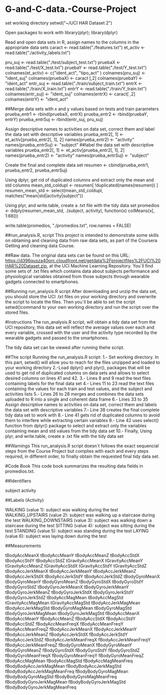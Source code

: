 # G-and-C-data.-Course-Project


set working directory
setwd("~/UCI HAR Dataset 2")

Open packages to work with
library(plyr); library(dplyr)

Read and open data sets in R, assign names to the columns in the appropriate data sets
caract <- read.table("./features.txt")
et_activ <- read.table("./activity_labels.txt")

pru_suj <- read.table("./test/subject_test.txt")
pruebaX <- read.table("./test/X_test.txt")
pruebaY <- read.table("./test/Y_test.txt")
colnames(et_activ) <- c("ident_act", "tipo_act" )
colnames(pru_suj) <- "ident_suj"
colnames(pruebaX) <- caract [,2]
colnames(pruebaY) <- "ident_act"
entr_suj <- read.table("./train/subject_train.txt")
entrX <- read.table("./train/X_train.txt")
entrY <- read.table("./train/Y_train.txt")
colnames(entr_suj) <- "ident_suj"
colnames(entrX) <- caract[ ,2]
colnames(entrY) <- "ident_act"

##Merge data sets with x and y values based on tests and train parameters
prueba_entr1 <- rbind(pruebaX, entrX)
prueba_entr2 <- rbind(pruebaY, entrY)
prueba_entrSuj <- rbind(entr_suj, pru_suj)


Assign descriptive names to activities on data set, correct them and
label the data set with descriptive variables
prueba_entr2[, 1] <- et_activ[prueba_entr2[, 1], 2]
names(prueba_entr2) <- "activity"
names(prueba_entrSuj) <- "subject"
##label the data set with descriptive variables
prueba_entr2[, 1] <- et_activ[prueba_entr2[, 1], 2]
names(prueba_entr2) <- "activity"
names(prueba_entrSuj) <- "subject"

Create the final and complete data set
resumen <- cbind(prueba_entr1, prueba_entr2, prueba_entrSuj)

Using dplyr, get rid of duplicated columns and extract only the mean and std columns
mean_std_coldupl <- resumen[ !duplicated(names(resumen)) ]
resumen_mean_std <- select(mean_std_coldupl, matches("mean|std|activity|subject"))

Using plyr, and write.table, create a .txt file with the tidy data set
promedios <- ddply(resumen_mean_std, .(subject, activity), function(x) colMeans(x[, 1:66]))

write.table(promedios, "./promedios.txt", row.names = FALSE)





##run_analysis.R, script
This project is intended to demonstrate some skills on obtaining and cleaning data from raw data sets, as part of the Coursera Getting and cleaning data Course.

##Raw data.
The original data sets can be found on this URL: https://d396qusza40orc.cloudfront.net/getdata%2Fprojectfiles%2FUCI%20HAR%20Dataset.zip, at the UCI Machine Learning Repository. You´ll find some sets of .txt files which contains data about subjects performance and physiological variables obtained from those subjects through wearable gadgets connected to smartphones.

##Running run_analysis.R script
After downloading and unzip the data set, you should store the UCI .txt files on your working directory and overwrite the script to locate the files. Then you´ll be able to set the script setwd()command to your own working directory and run the script over the stored files.

#Instructions
The run_analysis.R script, will obtain a tidy data set from the UCI repository, this data set will reflect the average values over each and every variable, crossed with the user and the activity type recorded by the wearable gadgets and passed to the smartphones.

The tidy data set can be viewed after running thehe script.

##The script
Running the run_analysis.R script: 1.- Set working directory. In this part, setwd() will allow you to reach for the files unzipped and loaded to your working directory 2.-Load dplyr() and plyr(), packages that will be used to get rid of duplicated columns on data sets and allows to select desired columns on lines 41 and 42. 3.- Lines 8 and 9 read the text files containing labels for the final data set 4.- Lines 11 to 23 read the text files containing the values for each train and test values, and the subject and activities lists 5.- Lines 26 to 28 merges and combines the data sets uploaded to R into a single and coherent data frame 6.- Lines 33 to 35 Assign descriptive names to activities on data set, correct them and labels the data set with descriptive variables 7.- Line 38 creates the final complete tidy data set to work with 8.- Line 41 gets rid of duplicated columns to avoid them to interfere while extracting certain variables 9.- Line 42 uses select() function from dplyr() package to select and extract only the variables containing mean and std values from the tidy data set 10.- Finally, Using plyr, and write.table, create a .txt file with the tidy data set

##Warnings
This run_analysis.R script doesn´t follows the exact sequencial steps from the Course Project but complies with each and every steps required, in different order, to finally obtain the requested final tidy data set.

#Code Book
This code book summarizes the resulting data fields in promedios.txt.

##Identifiers

subject 
activity 

##Labels (Activity)

WALKING (value 1): subject was walking during the test
WALKING_UPSTAIRS (value 2): subject was walking up a staircase during the test
WALKING_DOWNSTAIRS (value 3): subject was walking down a staircase during the test
SITTING (value 4): subject was sitting during the test
STANDING (value 5): subject was standing during the test
LAYING (value 6): subject was laying down during the test

##Measurements

tBodyAccMeanX
tBodyAccMeanY
tBodyAccMeanZ
tBodyAccStdX
tBodyAccStdY
tBodyAccStdZ
tGravityAccMeanX
tGravityAccMeanY
tGravityAccMeanZ
tGravityAccStdX
tGravityAccStdY
tGravityAccStdZ
tBodyAccJerkMeanX
tBodyAccJerkMeanY
tBodyAccJerkMeanZ
tBodyAccJerkStdX
tBodyAccJerkStdY
tBodyAccJerkStdZ
tBodyGyroMeanX
tBodyGyroMeanY
tBodyGyroMeanZ
tBodyGyroStdX
tBodyGyroStdY
tBodyGyroStdZ
tBodyGyroJerkMeanX
tBodyGyroJerkMeanY
tBodyGyroJerkMeanZ
tBodyGyroJerkStdX
tBodyGyroJerkStdY
tBodyGyroJerkStdZ
tBodyAccMagMean
tBodyAccMagStd
tGravityAccMagMean
tGravityAccMagStd
tBodyAccJerkMagMean
tBodyAccJerkMagStd
tBodyGyroMagMean
tBodyGyroMagStd
tBodyGyroJerkMagMean
tBodyGyroJerkMagStd
fBodyAccMeanX
fBodyAccMeanY
fBodyAccMeanZ
fBodyAccStdX
fBodyAccStdY
fBodyAccStdZ
fBodyAccMeanFreqX
fBodyAccMeanFreqY
fBodyAccMeanFreqZ
fBodyAccJerkMeanX
fBodyAccJerkMeanY
fBodyAccJerkMeanZ
fBodyAccJerkStdX
fBodyAccJerkStdY
fBodyAccJerkStdZ
fBodyAccJerkMeanFreqX
fBodyAccJerkMeanFreqY
fBodyAccJerkMeanFreqZ
fBodyGyroMeanX
fBodyGyroMeanY
fBodyGyroMeanZ
fBodyGyroStdX
fBodyGyroStdY
fBodyGyroStdZ
fBodyGyroMeanFreqX
fBodyGyroMeanFreqY
fBodyGyroMeanFreqZ
fBodyAccMagMean
fBodyAccMagStd
fBodyAccMagMeanFreq
fBodyBodyAccJerkMagMean
fBodyBodyAccJerkMagStd
fBodyBodyAccJerkMagMeanFreq
fBodyBodyGyroMagMean
fBodyBodyGyroMagStd
fBodyBodyGyroMagMeanFreq
fBodyBodyGyroJerkMagMean
fBodyBodyGyroJerkMagStd
fBodyBodyGyroJerkMagMeanFreq

